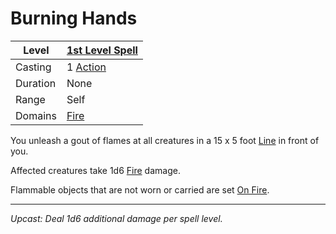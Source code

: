 # Burning Hands

| Level    | [1st Level Spell](1st%20Level%20Spells.md)          |
| -------- | --------------------------------------------------- |
| Casting  | 1 [Action](../../../../Game%20Procedures/Action.md) |
| Duration | None                                                |
| Range    | Self                                                |
| Domains  | [Fire](../../../Spell%20Domains/Fire.md)            |

You unleash a gout of flames at all creatures in a 15 x 5 foot [Line](../../Areas%20of%20Effect/Line.md) in front of you.

Affected creatures take 1d6 [Fire](../../../../Damage%20Types/Fire.md) damage.

Flammable objects that are not worn or carried are set [On Fire](../../../../Hazards/Elemental.md#On%20Fire).

---
*Upcast: Deal 1d6 additional damage per spell level.*
